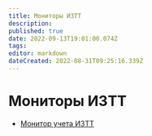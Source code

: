 ```yaml
---
title: Мониторы ИЗТТ
description: 
published: true
date: 2022-09-13T19:01:00.074Z
tags: 
editor: markdown
dateCreated: 2022-08-31T09:25:16.339Z
---
```


# Мониторы ИЗТТ

* [Монитор учета ИЗТТ](monitor-ucheta-iztt.md)
